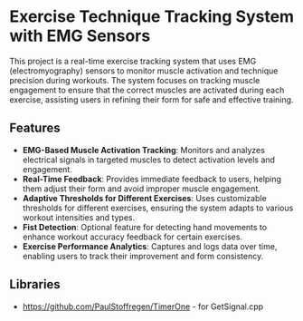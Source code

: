 
# Exercise Technique Tracking System with EMG Sensors

This project is a real-time exercise tracking system that uses EMG (electromyography) sensors to monitor muscle activation and technique precision during workouts. The system focuses on tracking muscle engagement to ensure that the correct muscles are activated during each exercise, assisting users in refining their form for safe and effective training.

## Features
- **EMG-Based Muscle Activation Tracking**: Monitors and analyzes electrical signals in targeted muscles to detect activation levels and engagement.
- **Real-Time Feedback**: Provides immediate feedback to users, helping them adjust their form and avoid improper muscle engagement.
- **Adaptive Thresholds for Different Exercises**: Uses customizable thresholds for different exercises, ensuring the system adapts to various workout intensities and types.
- **Fist Detection**: Optional feature for detecting hand movements to enhance workout accuracy feedback for certain exercises.
- **Exercise Performance Analytics**: Captures and logs data over time, enabling users to track their improvement and form consistency.

## Libraries
- https://github.com/PaulStoffregen/TimerOne - for GetSignal.cpp